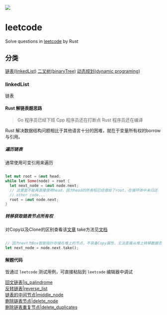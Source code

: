 ![](https://static.leetcode-cn.com/cn-mono-assets/production/head/assets/logo-dark-cn.c42314a8.svg)

# leetcode

Solve questions in [leetcode](https://leetcode-cn.com/) by Rust

## 分类

[链表(linkedList)](#linkedList)
[二叉树(binaryTree)]()
[动态规划(dynamic programing)]()

### linkedList

链表

#### Rust 解链表题思路

> Go 程序员已经下班
Cpp 程序员还在打断点
Rust 程序员还在编译

Rust 解决数据结构问题相比于其他语言十分的困难，就在于变量所有权的borrow与引用。

##### 遍历链表

通常使用可变引用来遍历

```rust

let mut root = &mut head;
while let Some(node) = root {
  let next_node = &mut node.next;
  // 这里面不能再直接使用head，因为head的所有权已经借给了root，在循环体中未归还
  // other code...
  root = &mut node.next;
}

```

##### 转移获取链表节点所有权

对Copy以及Clone的区别查看该[文章](https://zhuanlan.zhihu.com/p/21730929)
take方法见[文档](https://doc.rust-lang.org/std/option/enum.Option.html#method.take)

``` rust

// 因为next为Box智能指针存储在堆上的节点，不具备Copy属性，无法直接从堆上转移数据否则会造成多次释放的问题。使用take方法将所有权转移出去，并且在原位置留下了None。
let next_node = node.next.take(); 

```

#### 解题代码

皆通过 `leetcode` 测试用例，可直接粘贴到 `leetcode` 编辑器中调试

[回文链表|is_palindrome](./linkList/is_palindrome/src/lib.rs)  
[反转链表|reverse_list](./linkList/reverse_list/src/lib.rs)  
[链表的中间节点|middle_node](./linkList/middle_node/src/lib.rs)  
[删除链表节点|delete_node](./linkList/delete_node/src/lib.rs)  
[删除链表重复节点|delete_duplicates](./linkList/delete_duplicates/src/lib.rs)